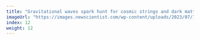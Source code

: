 ```yaml
---
title: "Gravitational waves spark hunt for cosmic strings and dark matter"
imageUrl: "https://images.newscientist.com/wp-content/uploads/2023/07/10095705/SEI_163211368.jpg?width=600"
index: 12
weight: 12
---
```

